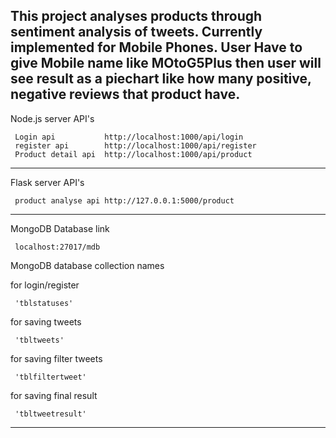 This project analyses products through sentiment analysis of tweets. 
Currently implemented for Mobile Phones. 
User Have to give Mobile name like MOtoG5Plus then user will see result as a piechart like how many positive, negative reviews that product have.
--------------------------------------------------------
Node.js server API's

     Login api           http://localhost:1000/api/login
     register api        http://localhost:1000/api/register
     Product detail api  http://localhost:1000/api/product
--------------------------------------------------------
Flask server API's 

     product analyse api http://127.0.0.1:5000/product
--------------------------------------------------------
MongoDB Database link 

     localhost:27017/mdb
MongoDB database collection names

for login/register  

     'tblstatuses'
for saving tweets   
     
	 'tbltweets'
for saving filter tweets 

     'tblfiltertweet'
for saving final result  
 
     'tbltweetresult'
--------------------------------------------------------